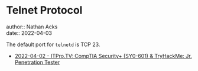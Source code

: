 # Telnet Protocol

author:: Nathan Acks  
date:: 2022-04-03

The default port for `telnetd` is TCP 23.

* [2022-04-02 - ITPro.TV: CompTIA Security+ (SY0-601) & TryHackMe: Jr. Penetration Tester](../log/2022-04-02-itprotv-comptia-security-plus-and-tryhackme-jr-penetration-tester.md)
